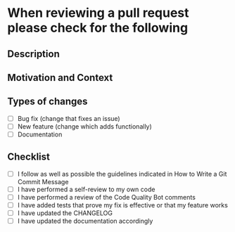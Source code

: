 # When reviewing a pull request please check for the following

## Description

## Motivation and Context

## Types of changes
- [ ] Bug fix (change that fixes an issue)
- [ ] New feature (change which adds functionally)
- [ ] Documentation

## Checklist

- [ ] I follow as well as possible the guidelines indicated in How to Write a Git Commit Message
- [ ] I have performed a self-review to my own code
- [ ] I have performed a review of the Code Quality Bot comments
- [ ] I have added tests that prove my fix is effective or that my feature works
- [ ] I have updated the CHANGELOG
- [ ] I have updated the documentation accordingly
